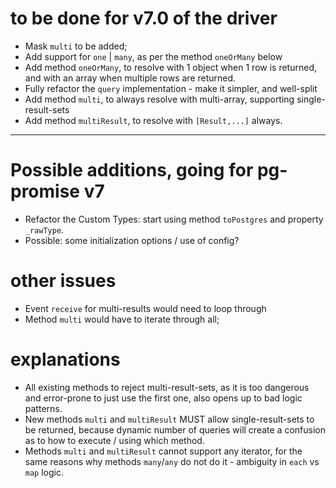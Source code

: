 # to be done for v7.0 of the driver

* Mask `multi` to be added;
* Add support for `one` | `many`, as per the method `oneOrMany` below
* Add method `oneOrMany`, to resolve with 1 object when 1 row is returned, and with an array when multiple rows are returned.
* Fully refactor the `query` implementation - make it simpler, and well-split
* Add method `multi`, to always resolve with multi-array, supporting single-result-sets
* Add method `multiResult`, to resolve with `[Result,...]` always. 

---

# Possible additions, going for pg-promise v7

* Refactor the Custom Types: start using method `toPostgres` and property `_rawType`.
* Possible: some initialization options / use of config?

# other issues

* Event `receive` for multi-results would need to loop through
* Method `multi` would have to iterate through all;
 
# explanations

* All existing methods to reject multi-result-sets, as it is too dangerous and error-prone to just use the first one,
  also opens up to bad logic patterns.
* New methods `multi` and `multiResult` MUST allow single-result-sets to be returned, because dynamic number of queries
  will create a confusion as to how to execute / using which method.
* Methods `multi` and `multiResult` cannot support any iterator, for the same reasons why methods `many`/`any` do not do it - 
  ambiguity in `each` vs `map` logic.
  